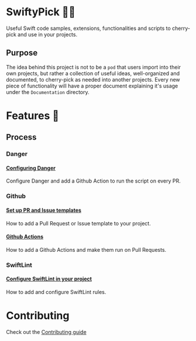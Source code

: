 # SwiftyPick 🦅🍒

Useful Swift code samples, extensions, functionalities and scripts to cherry-pick and use in your projects.

## Purpose

The idea behind this project is not to be a `pod` that users import into their own projects, but rather a collection of useful ideas, well-organized and documented, to cherry-pick as needed into another projects.
Every new piece of functionality will have a proper document explaining it's usage under the `Documentation` directory.

# Features 🚀

<!-- Comment block
## Code

### Extensions

### Features

### Networking

### UI
-->

## Process

### Danger
#### [Configuring Danger](Documentation/Danger.md)
Configure Danger and add a Github Action to run the script on every PR.

### Github

#### [Set up PR and Issue templates](Documentation/GithubTemplates.md)
How to add a Pull Request or Issue template to your project.

#### [Github Actions](Documentation/GithubActions.md)
How to add a Github Actions and make them run on Pull Requests.

### SwiftLint

#### [Configure SwiftLint in your project](Documentation/SwiftLint.md)
How to add and configure SwiftLint rules.

<!-- ### Scripts -->

# Contributing

Check out the [Contributing guide](.github/CONTRIBUTING.md)
